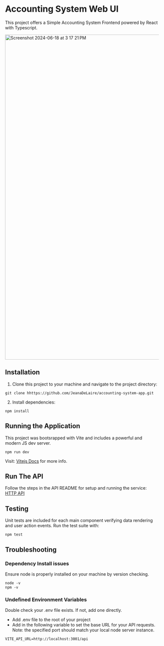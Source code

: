 # Accounting System Web UI

This project offers a Simple Accounting System Frontend powered by React with Typescript. 

<img width="1064" alt="Screenshot 2024-06-18 at 3 17 21 PM" src="https://github.com/JeanaDeLaire/accounting-system-app/assets/41646757/a0554a67-247b-472e-b5d7-afad1ef51301">

## Installation

1. Clone this project to your machine and navigate to the project directory:

```
git clone hhttps://github.com/JeanaDeLaire/accounting-system-app.git
```

2. Install dependencies:

```
npm install
```

## Running the Application

This project was bootsrapped with Vite and includes a powerful and modern JS dev server. 

```
npm run dev
```

Visit: [Vitejs Docs](https://vitejs.dev/guide/) for more info. 

## Run The API
Follow the steps in the API README for setup and running the service: [HTTP API](https://github.com/JeanaDeLaire/accounting-system)

## Testing

Unit tests are included for each main component verifying data rendering and user action events. Run the test suite with: 

```
npm test
```

## Troubleshooting

### Dependency Install issues

Ensure node is properly installed on your machine by version checking.

```
node -v
npm -v
```

### Undefined Environment Variables

Double check your .env file exists. If not, add one directly.

- Add .env file to the root of your project
- Add in the following variable to set the base URL for your API requests. Note: the specified port should match your local node server instance. 

```
VITE_API_URL=http://localhost:3001/api
```
